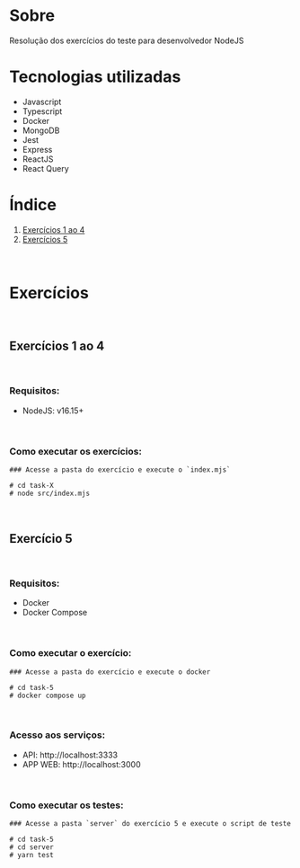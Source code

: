 # Sobre

Resolução dos exercícios do teste para desenvolvedor NodeJS

# Tecnologias utilizadas

* Javascript
* Typescript
* Docker
* MongoDB
* Jest
* Express
* ReactJS
* React Query

# Índice

1. [Exercícios 1 ao 4](#exercícios-1-ao-4)
2. [Exercícios 5](#exercício-5)

<br />

# Exercícios
<br />

## Exercícios 1 ao 4

<br />

### Requisitos:

* NodeJS: v16.15+

<br />

### Como executar os exercícios:

```
### Acesse a pasta do exercício e execute o `index.mjs`

# cd task-X
# node src/index.mjs
```

<br />

## Exercício 5

<br />

### Requisitos:

* Docker
* Docker Compose

<br />

### Como executar o exercício:

```
### Acesse a pasta do exercício e execute o docker

# cd task-5
# docker compose up
```

<br />

### Acesso aos serviços:
* API: http://localhost:3333
* APP WEB: http://localhost:3000

<br />

### Como executar os testes:

```
### Acesse a pasta `server` do exercício 5 e execute o script de teste

# cd task-5
# cd server
# yarn test
```